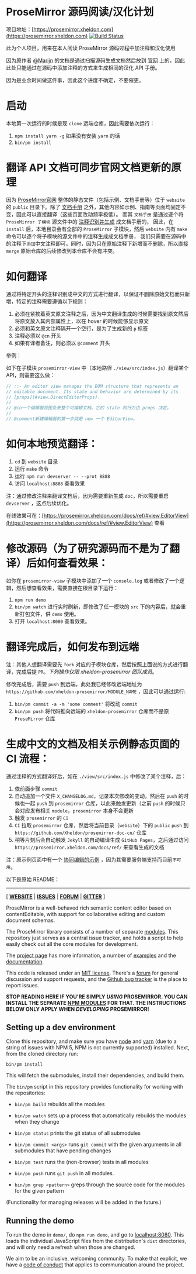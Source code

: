 # ProseMirror 源码阅读/汉化计划

项目地址：[https://prosemirror.xheldon.com](https://prosemirror.xheldon.com)  [![Build Status](https://travis-ci.org/xheldon-prosemirror/prosemirror.svg?branch=master)](https://travis-ci.org/xheldon-prosemirror/prosemirror)

此为个人项目，用来在本人阅读 ProseMirror 源码过程中加注释和汉化使用

因为原作者 [@Marijn](https://github.com/marijnh) 的文档是通过扫描源码生成文档然后放到 [官网](https://prosemirror.net/docs/ref/) 上的，因此此处只能通过在源码中添加注释的方式来生成相同的汉化 API 手册。

因为是业余时间做这件事，因此这个进度不确定，不要催更。

# 启动

本地第一次运行的时候是现 `clone` 远端仓库，因此需要依次运行：

1. `npm install yarn -g` 如果没有安装 `yarn` 的话
2. `bin/pm install`

# 翻译 API 文档可同步官网文档更新的原理

因为 [ProseMirror官网](https://prosemirror.net) 整体的静态文件（包括示例、文档手册等）位于 `website` 的 `public` 目录下。除了 [文档手册](https://prosemirror.net/docs/ref/) 之外，其他内容如示例、指南等页面均固定不变，因此可以直接翻译（这些页面改动频率极低）。
而其 `文档手册` 是通过逐个将 `ProseMirror 子模块` 源文件中的 [注释识别并生成](https://github.com/marijnh/builddocs) 成文档手册的，
因此，在 `install` 后，本地目录会有全部的 `ProseMirror` 子模块，然后 `website` 内有 `make` 命令可以逐个将子模块的源文件中的注释生成成文档手册，
我们只需要在源码中的注释下`添加`中文注释即可。同时，因为只在原始注释下新增而不删除，所以直接 `merge` 原始仓库的后续修改到本仓库不会有冲突。

# 如何翻译

通过将特定开头的注释识别成中文的方式进行翻译，以保证不删除原始文档而只新增，特定的注释需要遵循以下规则：

1. 必须在紧挨着英文原文注释之后，因为中文翻译生成的时候需要找到原文然后将原文放入其内部属性上，以在 hover 的时候能够显示原文
2. 必须和英文原文注释隔开一个空行，是为了生成新的 `p` 标签
3. 注释必须以 `@cn` 开头
4. 如果有译者备注，则必须以 `@comment` 开头

举例：

如下在子模块 `prosemirror-view` 中（本地路径 `./view/src/index.js`）翻译某个 API，则需要这么做：

```js
// ::- An editor view manages the DOM structure that represents an
// editable document. Its state and behavior are determined by its
// [props](#view.DirectEditorProps).
//
// @cn一个编辑器视图负责整个可编辑文档。它的 state 和行为由 props 决定。
// 
// @comment新建编辑器的第一步就是 new 一个 EditorView。
```

# 如何本地预览翻译：

1. `cd` 到 `website` 目录
2. 运行 `make` 命令
3. 运行 `npm run devserver -- --prot 8888`
4. 访问 `localhost:8888` 查看效果

注：通过修改注释来翻译文档后，因为需要重新生成 `doc`，所以需要重启 `devserver` ，这点后续优化。

在线效果可在：[https://prosemirror.xheldon.com/docs/ref/#view.EditorView](https://prosemirror.xheldon.com/docs/ref/#view.EditorView) 查看

# 修改源码（为了研究源码而不是为了翻译）后如何查看效果：

如你在 `prosemirror-view` 子模块中添加了一个 `console.log` 或者修改了一个逻辑，然后想查看效果，需要直接在根目录下运行：

1. `npm run demo`
2. `bin/pm watch` 进行实时刷新，即修改了任一模块的 `src` 下的内容后，就会重新打包文件，供 `demo` 使用。
3. 打开 `localhost:8080` 查看效果。

# 翻译完成后，如何发布到远端

注：其他人想翻译需要先 `fork` 对应的子模块仓库，然后按照上面说的方式进行翻译，完成后提 `PR`。*下列操作仅限 xheldon-prosemirror 团队成员*。

修改完成后，需要 `push` 到远端，此处我已经修改远端地址为 `https://github.com/xheldon-prosemirror/MODULE_NAME` ，因此可以通过运行:
 
 1. `bin/pm commit -a -m 'some comment'` 将改动 `commit`
 2. `bin/pm push` 将代码推向远端的 `xheldon-prosemirror` 仓库而不是原 `ProseMirror` 仓库

# 生成中文的文档及相关示例静态页面的 CI 流程：

通过注释的方式翻译好后，如在 `./view/src/index.js` 中修改了某个注释，后：

1. 依前面步骤 `commit`
2. 自动追加一个文件 `X_CHANGELOG.md`，记录本次修改的变动，然后在 `push` 的时候也一起 `push` 到 `prosemirror` 仓库，以此来触发更新（之前 `push` 的时候只会对应发布相关 `module`，`prosemirror` 本身不会更新
3. 触发 `prosemirror` 的 `CI`
4. `CI` 拉取 `prosemirror` 仓库，然后将当前目录（`website`）下的 `public` `push` 到 `https://github.com/Xheldon/prosemirror-doc-cn/` 仓库
5. 稍等片刻后会自动触发 `Jekyll` 的自动编译生成 `GitHub Pages`，之后通过访问 `https://prosemirror.xheldon.com/docs/ref/` 来查看生成的文档

注：原示例页面中有一个 [协同编辑的示例](https://prosemirror.xheldon.com/examples/collab/#edit-Example) ，因为其需要服务端支持而目前`不可用`。

以下是原始 README：
 
 ---
 
[ [**WEBSITE**](https://prosemirror.net) | [**ISSUES**](https://github.com/prosemirror/prosemirror/issues) | [**FORUM**](https://discuss.prosemirror.net) | [**GITTER**](https://gitter.im/ProseMirror/prosemirror) ]

ProseMirror is a well-behaved rich semantic content editor based on
contentEditable, with support for collaborative editing and custom
document schemas.

The ProseMirror library consists of a number of separate
[modules](https://github.com/prosemirror/). This repository just
serves as a central issue tracker, and holds a script to help easily
check out all the core modules for development.

The [project page](https://prosemirror.net) has more information, a
number of [examples](https://prosemirror.net/examples/) and the
[documentation](https://prosemirror.net/docs/).

This code is released under an
[MIT license](https://github.com/prosemirror/prosemirror/tree/master/LICENSE).
There's a [forum](http://discuss.prosemirror.net) for general
discussion and support requests, and the
[Github bug tracker](https://github.com/prosemirror/prosemirror/issues)
is the place to report issues.

**STOP READING HERE IF YOU'RE SIMPLY _USING_ PROSEMIRROR. YOU CAN
INSTALL THE SEPARATE [NPM
MODULES](https://www.npmjs.com/search?q=prosemirror-) FOR THAT. THE
INSTRUCTIONS BELOW ONLY APPLY WHEN _DEVELOPING_ PROSEMIRROR!**

## Setting up a dev environment

Clone this repository, and make sure you have
[node](https://nodejs.org/en/) and [yarn](https://yarnpkg.com/) (due
to a string of issues with NPM 5, NPM is not currently supported)
installed. Next, from the cloned directory run:

    bin/pm install

This will fetch the submodules, install their dependencies, and build
them.

The `bin/pm` script in this repository provides functionality for
working with the repositories:

 * `bin/pm build` rebuilds all the modules

 * `bin/pm watch` sets up a process that automatically rebuilds the
   modules when they change

 * `bin/pm status` prints the git status of all submodules

 * `bin/pm commit <args>` runs `git commit` with the given arguments
   in all submodules that have pending changes

 * `bin/pm test` runs the (non-browser) tests in all modules

 * `bin/pm push` runs `git push` in all modules.

 * `bin/pm grep <pattern>` greps through the source code for the
   modules for the given pattern

(Functionality for managing releases will be added in the future.)

## Running the demo

To run the demo in `demo/`, do `npm run demo`, and go to
[localhost:8080](http://localhost:8080/). This loads the individual
JavaScript files from the distribution's `dist` directories, and will
only need a refresh when those are changed.

We aim to be an inclusive, welcoming community. To make that explicit,
we have a [code of
conduct](http://contributor-covenant.org/version/1/1/0/) that applies
to communication around the project.

